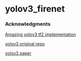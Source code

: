 # yolov3_firenet


### Acknowledgments
[Amazing yolov3 tf2 implementation](https://github.com/zzh8829/yolov3-tf2)

[yolov3 original repo](https://github.com/AlexeyAB/darknet)

[yolov3 paper](https://arxiv.org/abs/1804.02767)

